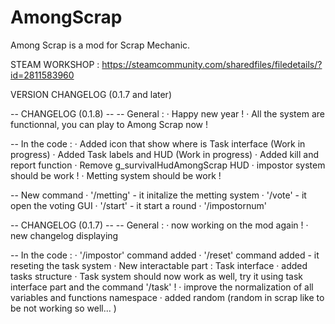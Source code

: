 # AmongScrap

Among Scrap is a mod for Scrap Mechanic.

STEAM WORKSHOP : https://steamcommunity.com/sharedfiles/filedetails/?id=2811583960

VERSION CHANGELOG (0.1.7 and later)


-- CHANGELOG (0.1.8) --
-- General :
	· Happy new year !
	· All the system are functionnal, you can play to Among Scrap now !

-- In the code :
· Added icon that show where is Task interface (Work in progress)
· Added Task labels and HUD (Work in progress)
· Added kill and report function
· Remove g_survivalHudAmongScrap HUD
· impostor system should be work !
· Metting system should be work !

-- New command
	· '/metting' - it initalize the metting system
	· '/vote' - it open the voting GUI
	· '/start' - it start a round
	· '/impostornum'



-- CHANGELOG (0.1.7) --
-- General :
	· now working on the mod again !
	· new changelog displaying

-- In the code :
	· '/impostor' command added
	· '/reset' command added - it reseting the task system
	· New interactable part : Task interface
	· added tasks structure
	· Task system should now work as well, try it using task interface part and the command '/task' !
	· improve the normalization of all variables and functions namespace
	· added random (random in scrap like to be not working so well... )

